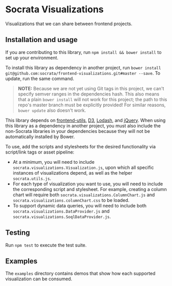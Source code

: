 # Socrata Visualizations

Visualizations that we can share between frontend projects.

## Installation and usage

If you are contributing to this library, run `npm install && bower install` to set up your environment.

To install this library as dependency in another project, run `bower install git@github.com:socrata/frontend-visualizations.git#master --save`. To update, run the same command.

> **NOTE:** Because we are not yet using Git tags in this project, we can't specify semver ranges in the dependencies hash. This also means that a plain `bower install` will not work for this project; the path to this repo's master branch must be explicitly provided! For similar reasons, `bower update` also doesn't work.

This library depends on [frontend-utils](https://github.com/socrata/frontend-utils), [D3](http://d3js.org), [Lodash](https://lodash.com), and [jQuery](https://jquery.com). When using this library as a dependency in another project, you must also include the non-Socrata libraries in your dependencies because they will not be automatically installed by Bower.

To use, add the scripts and stylesheets for the desired functionality via script/link tags or asset pipeline:

* At a minimum, you will need to include `socrata.visualizations.Visualization.js`, upon which all specific instances of visualizations depend, as well as the helper `socrata.utils.js`.
* For each type of visualization you want to use, you will need to include the corresponding script and stylesheet. For example, creating a column chart will require both `socrata.visualizations.ColumnChart.js` and `socrata.visualizations.columnChart.css` to be loaded.
* To support dynamic data queries, you will need to include both `socrata.visualizations.DataProvider.js` and `socrata.visualizations.SoqlDataProvider.js`.

## Testing

Run `npm test` to execute the test suite.

## Examples

The `examples` directory contains demos that show how each supported visualization can be consumed.
